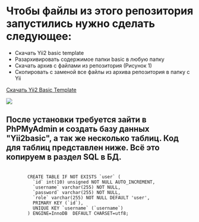 <h1>Чтобы файлы из этого репозитория запустились нужно сделать следующее:</h1>
<ul>
    <li>Скачать Yii2 basic template</li>
    <li>Разархивировать содержимое папки basic в любую папку</li>
    <li>Скачать архив с файлами из репозитория (Рисунок 1)</li>
    <li>Скопировать с заменой все файлы из архива репозитория в папку с Yii</li>
</ul>

<a href="https://github.com/yiisoft/yii2/releases/download/2.0.49/yii-basic-app-2.0.49.tgz">
<span>Cкачать Yii2 Basic Template</span></a>

<img src="https://webformyself.com/wp-content/uploads/2017/300/1.jpg"></img>

<h2>После установки требуется зайти в PhPMyAdmin и создать базу данных "Yii2basic", а так же несколько таблиц. Код для таблиц представлен ниже. Всё это копируем в раздел SQL в БД.</h2>
<pre>
    <code>
        CREATE TABLE IF NOT EXISTS `user` (
          `id` int(10) unsigned NOT NULL AUTO_INCREMENT,
          `username` varchar(255) NOT NULL,
          `password` varchar(255) NOT NULL,
          `role` varchar(255) NOT NULL DEFAULT 'user',
          PRIMARY KEY (`id`),
          UNIQUE KEY `username` (`username`)
        ) ENGINE=InnoDB  DEFAULT CHARSET=utf8;
    </code>
</pre>
